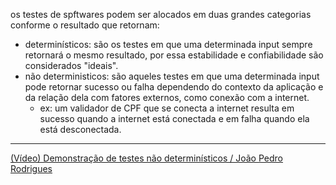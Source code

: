 os testes de spftwares podem ser alocados em duas grandes categorias conforme o resultado que retornam:
- determinísticos: são os testes em que uma determinada input sempre retornará o mesmo resultado, por essa estabilidade e confiabilidade são considerados "ideais".
- não deterministicos: são aqueles testes em que uma determinada input pode retornar sucesso ou falha dependendo do contexto da aplicação e da relação dela com fatores externos, como conexão com a internet.
	- ex: um validador de CPF que se conecta a internet resulta em sucesso quando a internet está conectada e em falha quando ela está desconectada.

---

[(Vídeo) Demonstração de testes não determinísticos / João Pedro Rodrigues](https://www.youtube.com/watch?v=z-Olv9pN8hA)